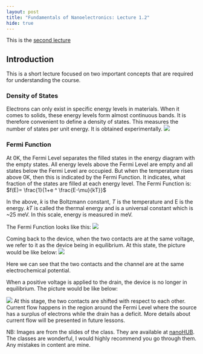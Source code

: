 ```yaml
---
layout: post
title: "Fundamentals of Nanoelectronics: Lecture 1.2"
hide: true
---
```


This is the [second lecture](https://www.youtube.com/watch?v=MysNlmHtonc)

## Introduction

This is a short lecture focused on two important concepts that are required for understanding the
course.

### Density of States
Electrons can only exist in specific energy levels in materials. When it comes to solids, these
energy levels form almost continuous bands. It is therefore convenient to define a density of
states. This measures the number of states per unit energy. It is obtained experimentally.
![](/fon/images/fon-l1-2/density-of-states.png)

### Fermi Function
At 0K, the Fermi Level separates the filled states in the energy diagram with the empty states.
All energy levels above the Fermi Level are empty and all states below the Fermi Level are
occupied. But when the temperature rises above 0K, then this is indicated by the Fermi Function.
It indicates, what fraction of the states are filled at each energy level. The Fermi Function is:
$f(E)= \frac{1}{1+e ^ \frac{E-\mu}{kT}}$

In the above, $k$ is the Boltzmann constant, $T$ is the temperature and E is the energy. $kT$ is
called the thermal energy and is a universal constant which is ~25 meV. In this scale, energy is
measured in meV.

The Fermi Function looks like this:
![](/fon/images/fon-l1-2/fermi-function.png)

Coming back to the device, when the two contacts are at the same voltage, we refer to it as the
device being in equilibrium.
At this state, the picture would be like below:
![](/fon/images/fon-l1-2/equilibrium-levels.png)

Here we can see that the two contacts and the channel are at the same electrochemical potential. 

When a positive voltage is applied to the drain, the device is no longer in equilibrium. The
picture would be like below:

![](/fon/images/fon-l1-2/nonequilibrium-levels.png)
At this stage, the two contacts are shifted with respect to each other. Current flow happens in
the region around the Fermi Level where the source has a surplus of electrons while the drain
has a deficit. More details about current flow will be presented in future lessons. 

NB: Images are from the slides of the class. They are available at [nanoHUB](https://nanohub.org/courses/FON1). The classes are wonderful, I would highly recommend you go through them. Any
mistakes in content are mine.